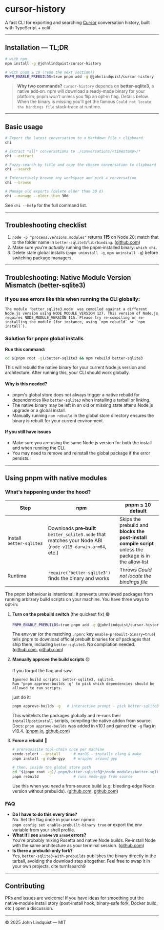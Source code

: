 cursor-history
=================

A fast CLI for exporting and searching [Cursor](https://cursor.sh) conversation history, built with TypeScript + oclif.

---

## Installation — TL;DR

```bash
# with npm
npm install -g @johnlindquist/cursor-history

# with pnpm ≥ 10 (read the next section!)
PNPM_ENABLE_PREBUILDS=true pnpm add -g @johnlindquist/cursor-history
```

> **Why two commands?** `cursor‑history` depends on **better‑sqlite3**, a native add‑on. npm will download a ready‑made binary for your platform; pnpm *won't* unless you flip an opt‑in flag. Details below.  
> When the binary is missing you'll get the famous `Could not locate the bindings file` stack‑trace at runtime.

---

## Basic usage

```bash
# Export the latest conversation to a Markdown file + clipboard
chi

# Extract *all* conversations to ./conversations/<timestamp>/*
chi --extract

# Fuzzy‑search by title and copy the chosen conversation to clipboard
chi --search

# Interactively browse any workspace and pick a conversation
chi --browse

# Manage old exports (delete older than 30 d)
chi --manage --older-than 30d
```

See `chi --help` for the full command list.

---

## Troubleshooting checklist

1. `node -p "process.versions.modules"` returns **115** on Node 20; match that to the folder name in `better-sqlite3/lib/binding`. ([github.com](https://github.com/JoshuaWise/better-sqlite3/releases?utm_source=chatgpt.com))  
2. Make sure you're *actually* running the pnpm‑installed binary: `which chi`.  
3. Delete stale global installs (`pnpm uninstall -g`, `npm uninstall -g`) before switching package managers.

---

## Troubleshooting: Native Module Version Mismatch (better-sqlite3)

### If you see errors like this when running the CLI globally:

```
The module 'better_sqlite3.node' was compiled against a different Node.js version using NODE_MODULE_VERSION 127. This version of Node.js requires NODE_MODULE_VERSION 115. Please try re-compiling or re-installing the module (for instance, using `npm rebuild` or `npm install`).
```

### Solution for pnpm global installs

**Run this command:**

```sh
cd $(pnpm root -g)/better-sqlite3 && npm rebuild better-sqlite3
```

This will rebuild the native binary for your current Node.js version and architecture. After running this, your CLI should work globally.

#### Why is this needed?
- pnpm's global store does not always trigger a native rebuild for dependencies like `better-sqlite3` when installing a tarball or linking.
- The native binary may be left in an old or missing state after a Node.js upgrade or a global install.
- Manually running `npm rebuild` in the global store directory ensures the binary is rebuilt for your current environment.

#### If you still have issues
- Make sure you are using the same Node.js version for both the install and when running the CLI.
- You may need to remove and reinstall the global package if the error persists.

---

## Using pnpm with native modules

### What's happening under the hood?

| Step | npm | pnpm ≤ 10 default |
|------|-----|-------------------|
| Install `better‑sqlite3` | Downloads **pre‑built** `better_sqlite3.node` that matches your Node ABI (`node‑v115‑darwin‑arm64`, etc.) | Skips the prebuild and **blocks the post‑install compile script** unless the package is in the allow‑list |
| Runtime | `require('better-sqlite3')` finds the binary and works | Throws *Could not locate the bindings file* |

The pnpm behaviour is intentional: it prevents unreviewed packages from running arbitrary build scripts on your machine. You have three ways to opt‑in:

1. **Turn on the prebuild switch** (the quickest fix) 🟢

   ```bash
   PNPM_ENABLE_PREBUILDS=true pnpm add -g @johnlindquist/cursor-history
   ```

   The env‑var (or the matching `.npmrc` key `enable-prebuilt-binary=true`) tells pnpm to download official prebuilt binaries for *all* packages that ship them, including `better‑sqlite3`. No compilation needed. ([github.com](https://github.com/WiseLibs/better-sqlite3/issues/782?utm_source=chatgpt.com), [github.com](https://github.com/pnpm/pnpm/issues/2135?utm_source=chatgpt.com))

2. **Manually approve the build scripts** 🟡

   If you forgot the flag and saw

   ```
   Ignored build scripts: better-sqlite3, sqlite3.
   Run "pnpm approve-builds -g" to pick which dependencies should be allowed to run scripts.
   ```

   just do it:

   ```bash
   pnpm approve-builds -g   # interactive prompt ‑ pick better‑sqlite3 & sqlite3
   ```

   This whitelists the packages globally and re‑runs their `install`/`postinstall` scripts, compiling the native addon from source. Docs: `pnpm approve-builds` was added in v10.1 and gained the `‑g` flag in v10.4. ([pnpm.io](https://pnpm.io/cli/approve-builds), [github.com](https://github.com/pnpm/pnpm/issues/9045?utm_source=chatgpt.com))

3. **Force a rebuild** 🔧

   ```bash
   # prerequisite tool‑chain once per machine
   xcode-select --install      # macOS — installs clang & make
   pnpm install -g node-gyp    # wrapper around gyp

   # then, inside the global store path
   cd "$(pnpm root -g)/.pnpm/better-sqlite3@*/node_modules/better-sqlite3"
   pnpm rebuild                # runs node-gyp from source
   ```

   Use this when you *need* a from‑source build (e.g. bleeding‑edge Node version without prebuilds). ([github.com](https://github.com/pnpm/pnpm/issues/8228?utm_source=chatgpt.com), [github.com](https://github.com/WiseLibs/better-sqlite3/issues/1027?utm_source=chatgpt.com))

### FAQ

* **Do I have to do this every time?**  
  No. Set the flag once in your user npmrc:  
  `pnpm config set enable-prebuilt-binary true` or export the env variable from your shell profile.
* **What if I see `arm64e` vs `arm64` errors?**  
  You're probably mixing Rosetta and native Node builds. Re‑install Node with the same architecture as your terminal session. ([github.com](https://github.com/WiseLibs/better-sqlite3/issues/861?utm_source=chatgpt.com))
* **Is there a prebuild‑only fork?**  
  Yes, `better-sqlite3-with-prebuilds` publishes the binary directly in the tarball, avoiding the download step altogether. Feel free to swap it in your own projects. cite turn1search9

---

## Contributing

PRs and issues are welcome! If you have ideas for smoothing out the native‑module install story (post‑install hook, binary‑safe fork, Docker build, etc.) open a discussion.

---

© 2025 John Lindquist — MIT
